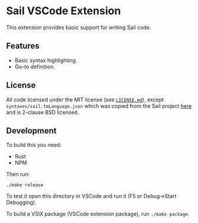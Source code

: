 # Sail VSCode Extension

This extension provides basic support for writing Sail code.

## Features

* Basic syntax highlighting.
* Go-to definition.

## License

All code licensed under the MIT license (see [`LICENSE.md`](https://github.com/timmmm/sail_vscode/blob/master/LICENSE.md)), except `syntaxes/sail.tmLanguage.json` which was copied from the Sail project [here](https://github.com/rems-project/sail/blob/f3bf59ea8f8a44089a2fb3306c75f35279e156ce/editors/vscode/sail/syntaxes/sail.tmLanguage.json) and is 2-clause BSD licensed.

## Development

To build this you need:

* Rust
* NPM

Then run:

```
./make release
```

To test it open this directory in VSCode and run it (F5 or Debug->Start Debugging).

To build a VSIX package (VSCode extension package), run `./make package`.
